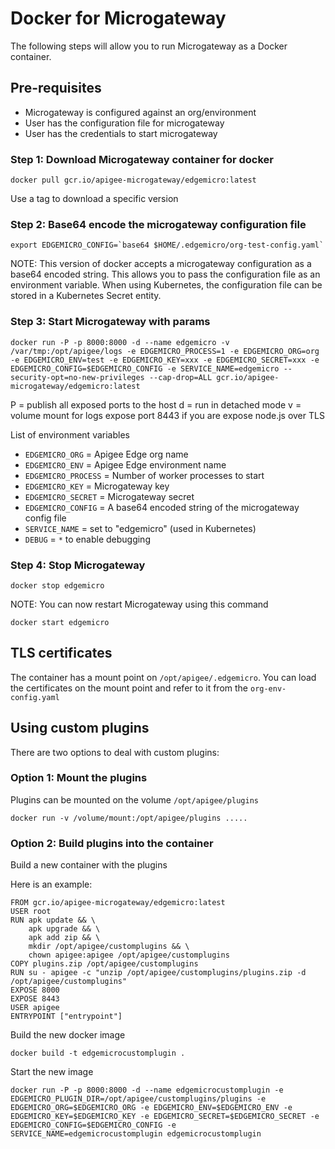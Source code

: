# Docker for Microgateway
The following steps will allow you to run Microgateway as a Docker container.

## Pre-requisites
* Microgateway is configured against an org/environment
* User has the configuration file for microgateway
* User has the credentials to start microgateway

### Step 1: Download Microgateway container for docker
```
docker pull gcr.io/apigee-microgateway/edgemicro:latest
```
Use a tag to download a specific version

### Step 2: Base64 encode the microgateway configuration file
```
export EDGEMICRO_CONFIG=`base64 $HOME/.edgemicro/org-test-config.yaml`
```

NOTE: This version of docker accepts a microgateway configuration as a base64 encoded string. This allows you to pass the configuration file as an environment variable. When using Kubernetes, the configuration file can be stored in a Kubernetes Secret entity.

### Step 3: Start Microgateway with params
```
docker run -P -p 8000:8000 -d --name edgemicro -v /var/tmp:/opt/apigee/logs -e EDGEMICRO_PROCESS=1 -e EDGEMICRO_ORG=org -e EDGEMICRO_ENV=test -e EDGEMICRO_KEY=xxx -e EDGEMICRO_SECRET=xxx -e EDGEMICRO_CONFIG=$EDGEMICRO_CONFIG -e SERVICE_NAME=edgemicro --security-opt=no-new-privileges --cap-drop=ALL gcr.io/apigee-microgateway/edgemicro:latest
```

P = publish all exposed ports to the host
d = run in detached mode
v = volume mount for logs
expose port 8443 if you are expose node.js over TLS

List of environment variables
* `EDGEMICRO_ORG` = Apigee Edge org name
* `EDGEMICRO_ENV` = Apigee Edge environment name
* `EDGEMICRO_PROCESS` = Number of worker processes to start
* `EDGEMICRO_KEY` = Microgateway key 
* `EDGEMICRO_SECRET` = Microgateway secret
* `EDGEMICRO_CONFIG` = A base64 encoded string of the microgateway config file
* `SERVICE_NAME` = set to "edgemicro" (used in Kubernetes)
* `DEBUG` = `*` to enable debugging

### Step 4: Stop Microgateway
```
docker stop edgemicro
```

NOTE: You can now restart Microgateway using this command
```
docker start edgemicro
```

## TLS certificates
The container has a mount point on `/opt/apigee/.edgemicro`. You can load the certificates on the mount point and refer to it from the `org-env-config.yaml`

## Using custom plugins
There are two options to deal with custom plugins:

### Option 1: Mount the plugins

Plugins can be mounted on the volume `/opt/apigee/plugins`
```
docker run -v /volume/mount:/opt/apigee/plugins .....
```

### Option 2: Build plugins into the container

Build a new container with the plugins

Here is an example:
```
FROM gcr.io/apigee-microgateway/edgemicro:latest
USER root
RUN apk update && \
    apk upgrade && \
    apk add zip && \
    mkdir /opt/apigee/customplugins && \
    chown apigee:apigee /opt/apigee/customplugins
COPY plugins.zip /opt/apigee/customplugins
RUN su - apigee -c "unzip /opt/apigee/customplugins/plugins.zip -d /opt/apigee/customplugins"
EXPOSE 8000
EXPOSE 8443
USER apigee
ENTRYPOINT ["entrypoint"]
```

Build the new docker image
```
docker build -t edgemicrocustomplugin .
```

Start the new image
```
docker run -P -p 8000:8000 -d --name edgemicrocustomplugin -e EDGEMICRO_PLUGIN_DIR=/opt/apigee/customplugins/plugins -e EDGEMICRO_ORG=$EDGEMICRO_ORG -e EDGEMICRO_ENV=$EDGEMICRO_ENV -e EDGEMICRO_KEY=$EDGEMICRO_KEY -e EDGEMICRO_SECRET=$EDGEMICRO_SECRET -e EDGEMICRO_CONFIG=$EDGEMICRO_CONFIG -e SERVICE_NAME=edgemicrocustomplugin edgemicrocustomplugin
```